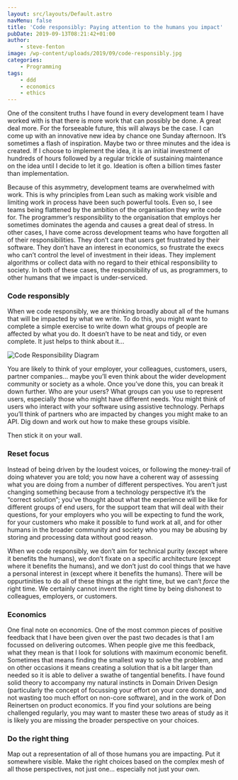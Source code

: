 ```yaml
---
layout: src/layouts/Default.astro
navMenu: false
title: 'Code responsibly: Paying attention to the humans you impact'
pubDate: 2019-09-13T08:21:42+01:00
author:
    - steve-fenton
image: /wp-content/uploads/2019/09/code-responsibly.jpg
categories:
    - Programming
tags:
    - ddd
    - economics
    - ethics
---
```


One of the consitent truths I have found in every development team I have worked with is that there is more work that can possibly be done. A great deal more. For the forseeable future, this will always be the case. I can come up with an innovative new idea by chance one Sunday afternoon. It’s sometimes a flash of inspiration. Maybe two or three minutes and the idea is created. If I choose to implement the idea, it is an initial investment of hundreds of hours followed by a regular trickle of sustaining maintenance on the idea until I decide to let it go. Ideation is often a billion times faster than implementation.

Because of this asymmetry, development teams are overwhelmed with work. This is why principles from Lean such as making work visible and limiting work in process have been such powerful tools. Even so, I see teams being flattened by the ambition of the organisation they write code for. The programmer’s responsibility to the organisation that employs her sometimes dominates the agenda and causes a great deal of stress. In other cases, I have come across development teams who have forgotten all of their responsibilities. They don’t care that users get frustrated by their software. They don’t have an interest in economics, so frustrate the execs who can’t control the level of investment in their ideas. They implement algorithms or collect data with no regard to their ethical responsibility to society. In both of these cases, the responsibility of us, as programmers, to other humans that we impact is under-serviced.

### Code responsibly

When we code responsibly, we are thinking broadly about all of the humans that will be impacted by what we write. To do this, you might want to complete a simple exercise to write down what groups of people are affected by what you do. It doesn’t have to be neat and tidy, or even complete. It just helps to think about it…

![Code Responsibility Diagram](https://www.stevefenton.co.uk/wp-content/uploads/2019/09/code-responsibly.jpg)

You are likely to think of your employer, your colleagues, customers, users, partner companies… maybe you’ll even think about the wider development community or society as a whole. Once you’ve done this, you can break it down further. Who are your users? What groups can you use to represent users, especially those who might have different needs. You might think of users who interact with your software using assistive technology. Perhaps you’ll think of partners who are impacted by changes you might make to an API. Dig down and work out how to make these groups visible.

Then stick it on your wall.

### Reset focus

Instead of being driven by the loudest voices, or following the money-trail of doing whatever you are told; you now have a coherent way of assessing what you are doing from a number of different perspectives. You aren’t just changing something because from a technology perspective it’s the “correct solution”; you’ve thought about what the experience will be like for different groups of end users, for the support team that will deal with their questions, for your employers who you will be expecting to fund the work, for your customers who make it possible to fund work at all, and for other humans in the broader community and society who you may be abusing by storing and processing data without good reason.

When we code responsibly, we don’t aim for technical purity (except where it benefits the humans), we don’t fixate on a specific architecture (except where it benefits the humans), and we don’t just do cool things that we have a personal interest in (except where it benefits the humans). There will be oppurtinities to do all of these things at the right time, but we can’t *force* the right time. We certainly cannot invent the right time by being dishonest to colleagues, employers, or customers.

### Economics

One final note on economics. One of the most common pieces of positive feedback that I have been given over the past two decades is that I am focussed on delivering outcomes. When people give me this feedback, what they mean is that I look for solutions with maximum economic benefit. Sometimes that means finding the smallest way to solve the problem, and on other occasions it means creating a solution that is a bit larger than needed so it is able to deliver a swathe of tangential benefits. I have found solid theory to accompany my natural instincts in Domain Driven Design (particularly the concept of focussing your effort on your core domain, and not wasting too much effort on non-core software), and in the work of Don Reinertsen on product economics. If you find your solutions are being challenged regularly, you may want to master these two areas of study as it is likely you are missing the broader perspective on your choices.

### Do the right thing

Map out a representation of all of those humans you are impacting. Put it somewhere visible. Make the right choices based on the complex mesh of all those perspectives, not just one… especially not just your own.